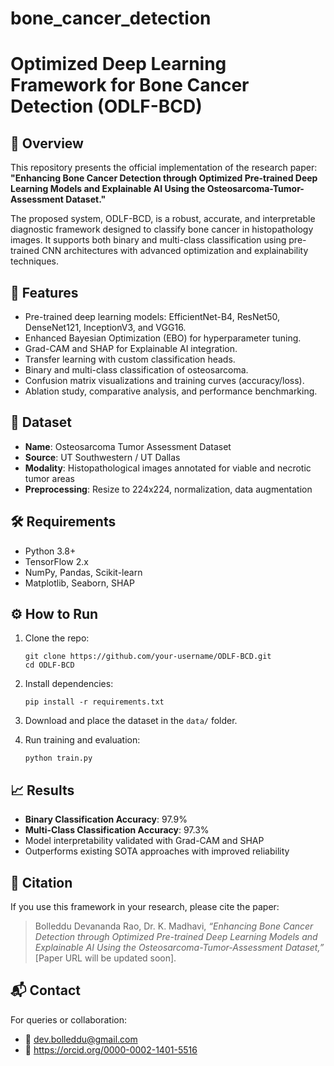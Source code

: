 # bone_cancer_detection
# Optimized Deep Learning Framework for Bone Cancer Detection (ODLF-BCD)

## 📌 Overview

This repository presents the official implementation of the research paper:
**"Enhancing Bone Cancer Detection through Optimized Pre-trained Deep Learning Models and Explainable AI Using the Osteosarcoma-Tumor-Assessment Dataset."**

The proposed system, ODLF-BCD, is a robust, accurate, and interpretable diagnostic framework designed to classify bone cancer in histopathology images. It supports both binary and multi-class classification using pre-trained CNN architectures with advanced optimization and explainability techniques.

## 🚀 Features

- Pre-trained deep learning models: EfficientNet-B4, ResNet50, DenseNet121, InceptionV3, and VGG16.
- Enhanced Bayesian Optimization (EBO) for hyperparameter tuning.
- Grad-CAM and SHAP for Explainable AI integration.
- Transfer learning with custom classification heads.
- Binary and multi-class classification of osteosarcoma.
- Confusion matrix visualizations and training curves (accuracy/loss).
- Ablation study, comparative analysis, and performance benchmarking.

## 🧠 Dataset

- **Name**: Osteosarcoma Tumor Assessment Dataset  
- **Source**: UT Southwestern / UT Dallas  
- **Modality**: Histopathological images annotated for viable and necrotic tumor areas  
- **Preprocessing**: Resize to 224x224, normalization, data augmentation

## 🛠️ Requirements

- Python 3.8+
- TensorFlow 2.x
- NumPy, Pandas, Scikit-learn
- Matplotlib, Seaborn, SHAP

## ⚙️ How to Run

1. Clone the repo:
    ```
    git clone https://github.com/your-username/ODLF-BCD.git
    cd ODLF-BCD
    ```

2. Install dependencies:
    ```
    pip install -r requirements.txt
    ```

3. Download and place the dataset in the `data/` folder.

4. Run training and evaluation:
    ```
    python train.py
    ```

## 📈 Results

- **Binary Classification Accuracy**: 97.9%
- **Multi-Class Classification Accuracy**: 97.3%
- Model interpretability validated with Grad-CAM and SHAP
- Outperforms existing SOTA approaches with improved reliability

## 🧪 Citation

If you use this framework in your research, please cite the paper:

> Bolleddu Devananda Rao, Dr. K. Madhavi, *“Enhancing Bone Cancer Detection through Optimized Pre-trained Deep Learning Models and Explainable AI Using the Osteosarcoma-Tumor-Assessment Dataset,”* [Paper URL will be updated soon].

## 📬 Contact

For queries or collaboration:
- 📧 dev.bolleddu@gmail.com
- 🔗 https://orcid.org/0000-0002-1401-5516
